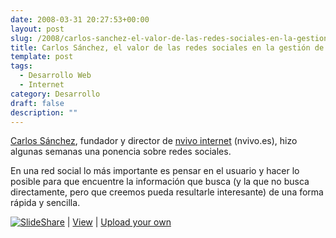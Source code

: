 ```yaml
---
date: 2008-03-31 20:27:53+00:00
layout: post
slug: /2008/carlos-sanchez-el-valor-de-las-redes-sociales-en-la-gestion-de-contenidos-web/
title: Carlos Sánchez, el valor de las redes sociales en la gestión de contenidos web
template: post
tags:
  - Desarrollo Web
  - Internet
category: Desarrollo
draft: false
description: ""
---
```


[Carlos Sánchez](http://blog.txarly.com), fundador y director de [nvivo internet](http://nvivo.es) (nvivo.es), hizo algunas semanas una ponencia sobre redes sociales.

En una red social lo más importante es pensar en el usuario y hacer lo posible para que encuentre la información que busca (y la que no busca directamente, pero que creemos pueda resultarle interesante) de una forma rápida y sencilla.





[![SlideShare](http://static.slideshare.net/swf/logo_embd.png)](http://www.slideshare.net/?src=embed) | [View](http://www.slideshare.net/nvivo/el-valro-de-las-redes-sociales-enl-a-gestin-de-contenidos-web?src=embed) | [Upload your own](http://www.slideshare.net/upload?src=embed)






